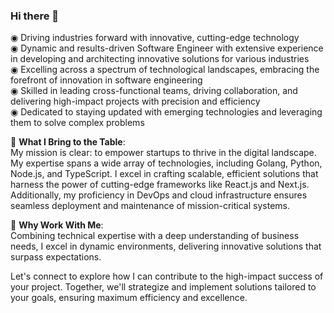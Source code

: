 ### Hi there 👋

◉ Driving industries forward with innovative, cutting-edge technology   
◉ Dynamic and results-driven Software Engineer with extensive experience in developing and architecting innovative solutions for various industries  
◉ Excelling across a spectrum of technological landscapes, embracing the forefront of innovation in software engineering  
◉ Skilled in leading cross-functional teams, driving collaboration, and delivering high-impact projects with precision and efficiency  
◉ Dedicated to staying updated with emerging technologies and leveraging them to solve complex problems  

🎯 **What I Bring to the Table**:  
My mission is clear: to empower startups to thrive in the digital landscape. My expertise spans a wide array of technologies, including Golang, Python, Node.js, and TypeScript. I excel in crafting scalable, efficient solutions that harness the power of cutting-edge frameworks like React.js and Next.js. Additionally, my proficiency in DevOps and cloud infrastructure ensures seamless deployment and maintenance of mission-critical systems.

🤝 **Why Work With Me**:  
Combining technical expertise with a deep understanding of business needs, I excel in dynamic environments, delivering innovative solutions that surpass expectations.

Let's connect to explore how I can contribute to the high-impact success of your project. Together, we'll strategize and implement solutions tailored to your goals, ensuring maximum efficiency and excellence.
<!--
**petrohordiienko/petrohordiienko** is a ✨ _special_ ✨ repository because its `README.md` (this file) appears on your GitHub profile.

Here are some ideas to get you started:

- 🔭 I’m currently working on ...
- 🌱 I’m currently learning ...
- 👯 I’m looking to collaborate on ...
- 🤔 I’m looking for help with ...
- 💬 Ask me about ...
- 📫 How to reach me: ...
- 😄 Pronouns: ...
- ⚡ Fun fact: ...
-->
